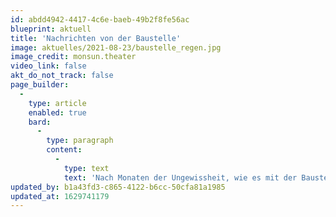 ```yaml
---
id: abdd4942-4417-4c6e-baeb-49b2f8fe56ac
blueprint: aktuell
title: 'Nachrichten von der Baustelle'
image: aktuelles/2021-08-23/baustelle_regen.jpg
image_credit: monsun.theater
video_link: false
akt_do_not_track: false
page_builder:
  -
    type: article
    enabled: true
    bard:
      -
        type: paragraph
        content:
          -
            type: text
            text: 'Nach Monaten der Ungewissheit, wie es mit der Baustelle weitergeht, sind die Aussichten gut. Wir haben die Sommerpause genutzt zu sortieren, zu ordnen und zu heilen. Ein neues Team bringt unseren Umbau voran. Auch wenn es an der ein oder anderen Stelle noch ordentlich rumpeln wird, wir setzen alles daran, dass sich unser Baustellenkokon in ein barrierefreies, schönes Theater verwandelt. Noch dürfen wir kein analoges Publikum empfangen, dafür aber digital. Freuen Sie sich auf ein spannendes, hybrides Programm in diesem Herbst.'
updated_by: b1a43fd3-c865-4122-b6cc-50cfa81a1985
updated_at: 1629741179
---
```

